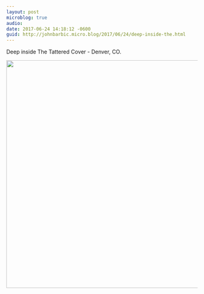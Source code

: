 ```yaml
---
layout: post
microblog: true
audio: 
date: 2017-06-24 14:18:12 -0600
guid: http://johnbarbic.micro.blog/2017/06/24/deep-inside-the.html
---
```

Deep inside The Tattered Cover - Denver, CO.

<img src="http://johnbarbic.micro.blog/uploads/2017/f86970eff4.jpg" width="600" height="600" style="height: auto" />
